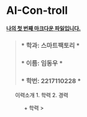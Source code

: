# AI-Con-troll

####  <u> **나의 첫 번째 마크다운 파일입니다.** </u>
> 
> ### * 학과: 스마트팩토리    *
> ### * 이름: 임동우    *
> ### * 학번: 2217110228 *    
>  

<ol> 이력소개    
  1. 학력    
  2. 경력    
  
<ul>
  + 학력
  > <table>
  
